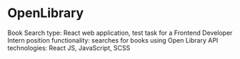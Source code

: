 # OpenLibrary
Book Search
type: React web application, test task for a Frontend Developer Intern position
functionality: searches for books using Open Library API
technologies: React JS, JavaScript, SCSS
